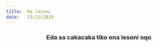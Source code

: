 ```yaml
---
title:  Na lesoni
date:   15/12/2019
---
```


### <center>Eda sa cakacaka tiko ena lesoni oqo</center>